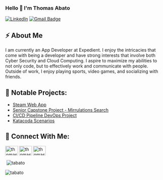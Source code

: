 ### Hello 👋 I'm Thomas Abato

<a href="https://www.linkedin.com/in/thomasabato/" target="_blank"><img src="https://img.shields.io/badge/LinkedIn-%230077B5.svg?&style=flat-square&logo=linkedin&logoColor=white" alt="LinkedIn"></a> 
[![Gmail Badge](https://img.shields.io/badge/-Email-c14438?style=flat&logo=Gmail&logoColor=white&link=mailto:abatot@moravian.edu)](mailto:abatot@moravian.edu)


## ⚡ About Me
I am currently an App Developer at Expedient. I enjoy the intricacies that come with being a developer and have strong interests that involve both Cyber Security and Cloud Computing. I aspire to maximize my abilities to not only code, but to effectively work and communicate with people. Outside of work, I enjoy playing sports, video games, and socializing with friends. 

## 📍 Notable Projects:
* [Steam Web App](https://github.com/cs298-398f23/steamWebApp-TDK)
* [Senior Capstone Project - Mirrulations Search](https://github.com/cs334s24/Mirrulations_Search)
* [CI/CD Pipeline DevOps Project](https://github.com/cs220s22/CICD-Pipeline-TCR)
* [Katacoda Scenarios](https://github.com/tabato/katacoda-scenarios)

## 📱 Connect With Me:
<p align="left">
<a href="https://twitter.com/thomasabato" target="blank"><img align="center" src="https://raw.githubusercontent.com/rahuldkjain/github-profile-readme-generator/master/src/images/icons/Social/twitter.svg" alt="thomasabato" height="30" width="40" /></a>
<a href="https://linkedin.com/in/thomasabato" target="blank"><img align="center" src="https://raw.githubusercontent.com/rahuldkjain/github-profile-readme-generator/master/src/images/icons/Social/linked-in-alt.svg" alt="thomasabato" height="30" width="40" /></a>
<a href="https://instagram.com/thomasabatojr" target="blank"><img align="center" src="https://raw.githubusercontent.com/rahuldkjain/github-profile-readme-generator/master/src/images/icons/Social/instagram.svg" alt="thomasabatojr" height="30" width="40" /></a>
</p>

<p>&nbsp;<img align="center" src="https://github-readme-stats.vercel.app/api?username=tabato&show_icons=true&locale=en" alt="tabato" /></p>

<p><img align="center" src="https://github-readme-streak-stats.herokuapp.com/?user=tabato&" alt="tabato" /></p>
